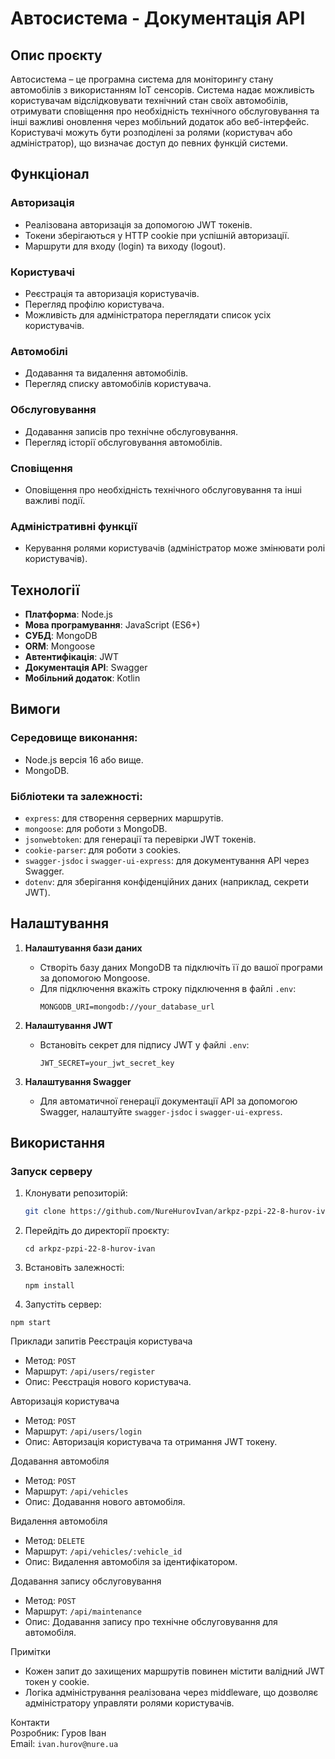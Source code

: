 # Автосистема - Документація API

## Опис проєкту

Автосистема – це програмна система для моніторингу стану автомобілів з використанням IoT сенсорів. Система надає можливість користувачам відслідковувати технічний стан своїх автомобілів, отримувати сповіщення про необхідність технічного обслуговування та інші важливі оновлення через мобільний додаток або веб-інтерфейс. Користувачі можуть бути розподілені за ролями (користувач або адміністратор), що визначає доступ до певних функцій системи.

## Функціонал

### Авторизація
- Реалізована авторизація за допомогою JWT токенів.
- Токени зберігаються у HTTP cookie при успішній авторизації.
- Маршрути для входу (login) та виходу (logout).

### Користувачі
- Реєстрація та авторизація користувачів.
- Перегляд профілю користувача.
- Можливість для адміністратора переглядати список усіх користувачів.

### Автомобілі
- Додавання та видалення автомобілів.
- Перегляд списку автомобілів користувача.
  
### Обслуговування
- Додавання записів про технічне обслуговування.
- Перегляд історії обслуговування автомобілів.

### Сповіщення
- Оповіщення про необхідність технічного обслуговування та інші важливі події.

### Адміністративні функції
- Керування ролями користувачів (адміністратор може змінювати ролі користувачів).

## Технології

- **Платформа**: Node.js
- **Мова програмування**: JavaScript (ES6+)
- **СУБД**: MongoDB
- **ORM**: Mongoose
- **Автентифікація**: JWT
- **Документація API**: Swagger
- **Мобільний додаток**: Kotlin

## Вимоги

### Середовище виконання:
- Node.js версія 16 або вище.
- MongoDB.

### Бібліотеки та залежності:
- `express`: для створення серверних маршрутів.
- `mongoose`: для роботи з MongoDB.
- `jsonwebtoken`: для генерації та перевірки JWT токенів.
- `cookie-parser`: для роботи з cookies.
- `swagger-jsdoc` і `swagger-ui-express`: для документування API через Swagger.
- `dotenv`: для зберігання конфіденційних даних (наприклад, секрети JWT).

## Налаштування

1. **Налаштування бази даних**
   - Створіть базу даних MongoDB та підключіть її до вашої програми за допомогою Mongoose.
   - Для підключення вкажіть строку підключення в файлі `.env`:
     ```
     MONGODB_URI=mongodb://your_database_url
     ```

2. **Налаштування JWT**
   - Встановіть секрет для підпису JWT у файлі `.env`:
     ```
     JWT_SECRET=your_jwt_secret_key
     ```

3. **Налаштування Swagger**
   - Для автоматичної генерації документації API за допомогою Swagger, налаштуйте `swagger-jsdoc` і `swagger-ui-express`.

## Використання

### Запуск серверу
1. Клонувати репозиторій:
   ```bash
   git clone https://github.com/NureHurovIvan/arkpz-pzpi-22-8-hurov-ivan.git
   ```
2. Перейдіть до директорії проєкту:
   ```
   cd arkpz-pzpi-22-8-hurov-ivan
   ```
3. Встановіть залежності:
   ```
   npm install
   ```
4. Запустіть сервер:
```
npm start
```

Приклади запитів
Реєстрація користувача
- Метод: `POST`
- Маршрут: `/api/users/register`
- Опис: Реєстрація нового користувача.

Авторизація користувача
- Метод: `POST`
- Маршрут: `/api/users/login`
- Опис: Авторизація користувача та отримання JWT токену.

Додавання автомобіля
- Метод: `POST`
- Маршрут: `/api/vehicles`
- Опис: Додавання нового автомобіля.

Видалення автомобіля
- Метод: `DELETE`
- Маршрут: `/api/vehicles/:vehicle_id`
- Опис: Видалення автомобіля за ідентифікатором.

Додавання запису обслуговування
- Метод: `POST`
- Маршрут: `/api/maintenance`
- Опис: Додавання запису про технічне обслуговування для автомобіля.

Примітки
- Кожен запит до захищених маршрутів повинен містити валідний JWT токен у cookie.
- Логіка адміністрування реалізована через middleware, що дозволяє адміністратору управляти ролями користувачів.
  
Контакти  
Розробник: Гуров Іван  
Email: `ivan.hurov@nure.ua`

